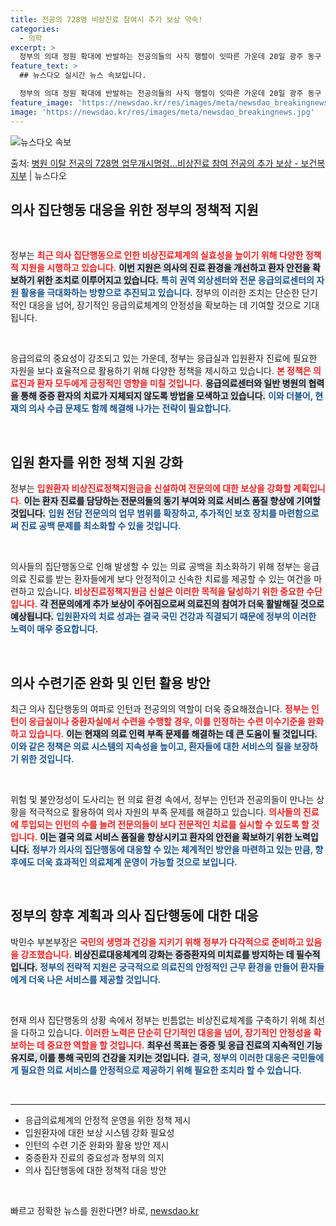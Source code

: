 ```yaml
---
title: 전공의 728명 비상진료 참여시 추가 보상 약속!
categories:
  - 의학
excerpt: >
  정부의 의대 정원 확대에 반발하는 전공의들의 사직 행렬이 잇따른 가운데 20일 광주 동구 조선대병원에서 환자…
feature_text: >
  ## 뉴스다오 실시간 뉴스 속보입니다.

  정부의 의대 정원 확대에 반발하는 전공의들의 사직 행렬이 잇따른 가운데 20일 광주 동구 조선대병원에서 환자…
feature_image: 'https://newsdao.kr/res/images/meta/newsdao_breakingnews.jpg'
image: 'https://newsdao.kr/res/images/meta/newsdao_breakingnews.jpg'
---
```


![뉴스다오 속보](https://newsdao.kr/res/images/meta/newsdao_breakingnews.jpg)

<p>출처: <a href="https://newsdao.kr/3189" rel="dofollow">병원 이탈 전공의 728명 업무개시명령…비상진료 참여 전공의 추가 보상 - 보건복지부</a> | 뉴스다오</p>

<h2 data-ke-size="size26">의사 집단행동 대응을 위한 정부의 정책적 지원</h2>

<p data-ke-size="size16">&nbsp;</p>

정부는 <b><span style="color: #ee2323;">최근 의사 집단행동으로 인한 비상진료체계의 실효성을 높이기 위해 다양한 정책적 지원을 시행하고 있습니다.</span></b> <b><span style="background-color: #21538527;">이번 지원은 의사의 진료 환경을 개선하고 환자 안전을 확보하기 위한 조치로 이루어지고 있습니다.</span></b> <b><span style="color: #1a5490;">특히 권역 외상센터와 전문 응급의료센터의 자원 활용을 극대화하는 방향으로 추진되고 있습니다.</span></b> 정부의 이러한 조치는 단순한 단기적인 대응을 넘어, 장기적인 응급의료체계의 안정성을 확보하는 데 기여할 것으로 기대됩니다. 

<p data-ke-size="size16">&nbsp;</p>

응급의료의 중요성이 강조되고 있는 가운데, 정부는 응급실과 입원환자 진료에 필요한 자원을 보다 효율적으로 활용하기 위해 다양한 정책을 제시하고 있습니다. <b><span style="color: #ee2323;">본 정책은 의료진과 환자 모두에게 긍정적인 영향을 미칠 것입니다.</span></b> <b><span style="background-color: #21538527;">응급의료센터와 일반 병원의 협력을 통해 중증 환자의 치료가 지체되지 않도록 방법을 모색하고 있습니다.</span></b> <b><span style="color: #1a5490;">이와 더불어, 현재의 의사 수급 문제도 함께 해결해 나가는 전략이 필요합니다.</span></b> 

<p data-ke-size="size16">&nbsp;</p>

<h2 data-ke-size="size26">입원 환자를 위한 정책 지원 강화</h2>

정부는 <b><span style="color: #ee2323;">입원환자 비상진료정책지원금을 신설하여 전문의에 대한 보상을 강화할 계획입니다.</span></b> <b><span style="background-color: #21538527;">이는 환자 진료를 담당하는 전문의들의 동기 부여와 의료 서비스 품질 향상에 기여할 것입니다.</span></b> <b><span style="color: #1a5490;">입원 전담 전문의의 업무 범위를 확장하고, 추가적인 보호 장치를 마련함으로써 진료 공백 문제를 최소화할 수 있을 것입니다.</span></b> 

<p data-ke-size="size16">&nbsp;</p>

의사들의 집단행동으로 인해 발생할 수 있는 의료 공백을 최소화하기 위해 정부는 응급의료 진료를 받는 환자들에게 보다 안정적이고 신속한 치료를 제공할 수 있는 여건을 마련하고 있습니다. <b><span style="color: #ee2323;">비상진료정책지원금 신설은 이러한 목적을 달성하기 위한 중요한 수단입니다.</span></b> <b><span style="background-color: #21538527;">각 전문의에게 추가 보상이 주어짐으로써 의료진의 참여가 더욱 활발해질 것으로 예상됩니다.</span></b> <b><span style="color: #1a5490;">입원환자의 치료 성과는 결국 국민 건강과 직결되기 때문에 정부의 이러한 노력이 매우 중요합니다.</span></b>

<p data-ke-size="size16">&nbsp;</p>

<h2 data-ke-size="size26">의사 수련기준 완화 및 인턴 활용 방안</h2>

최근 의사 집단행동의 여파로 인턴과 전공의의 역할이 더욱 중요해졌습니다. <b><span style="color: #ee2323;">정부는 인턴이 응급실이나 중환자실에서 수련을 수행할 경우, 이를 인정하는 수련 이수기준을 완화하고 있습니다.</span></b> <b><span style="background-color: #21538527;">이는 현재의 의료 인력 부족 문제를 해결하는 데 큰 도움이 될 것입니다.</span></b> <b><span style="color: #1a5490;">이와 같은 정책은 의료 시스템의 지속성을 높이고, 환자들에 대한 서비스의 질을 보장하기 위한 것입니다.</span></b>

<p data-ke-size="size16">&nbsp;</p>

위험 및 불안정성이 도사리는 현 의료 환경 속에서, 정부는 인턴과 전공의들이 만나는 상황을 적극적으로 활용하여 의사 자원의 부족 문제를 해결하고 있습니다. <b><span style="color: #ee2323;">의사들의 진료에 투입되는 인턴의 수를 늘려 전문의들이 보다 전문적인 치료를 실시할 수 있도록 할 것입니다.</span></b> <b><span style="background-color: #21538527;">이는 결국 의료 서비스 품질을 향상시키고 환자의 안전을 확보하기 위한 노력입니다.</span></b> <b><span style="color: #1a5490;">정부가 의사의 집단행동에 대응할 수 있는 체계적인 방안을 마련하고 있는 만큼, 향후에도 더욱 효과적인 의료체계 운영이 가능할 것으로 보입니다.</span></b>

<p data-ke-size="size16">&nbsp;</p>

<h2 data-ke-size="size26">정부의 향후 계획과 의사 집단행동에 대한 대응</h2>

박민수 부본부장은 <b><span style="color: #ee2323;">국민의 생명과 건강을 지키기 위해 정부가 다각적으로 준비하고 있음을 강조했습니다.</span></b> <b><span style="background-color: #21538527;">비상진료대응체계의 강화는 중증환자의 미치료를 방지하는 데 필수적입니다.</span></b> <b><span style="color: #1a5490;">정부의 전략적 지원은 궁극적으로 의료진의 안정적인 근무 환경을 만들어 환자들에게 더욱 나은 서비스를 제공할 것입니다.</span></b>

<p data-ke-size="size16">&nbsp;</p>

현재 의사 집단행동의 상황 속에서 정부는 빈틈없는 비상진료체계를 구축하기 위해 최선을 다하고 있습니다. <b><span style="color: #ee2323;">이러한 노력은 단순히 단기적인 대응을 넘어, 장기적인 안정성을 확보하는 데 중요한 역할을 할 것입니다.</span></b> <b><span style="background-color: #21538527;">최우선 목표는 중증 및 응급 진료의 지속적인 기능 유지로, 이를 통해 국민의 건강을 지키는 것입니다.</span></b> <b><span style="color: #1a5490;">결국, 정부의 이러한 대응은 국민들에게 필요한 의료 서비스를 안정적으로 제공하기 위해 필요한 조치라 할 수 있습니다.</span></b>

<p data-ke-size="size16">&nbsp;</p>

<hr>

<ul>
    <li>응급의료체계의 안정적 운영을 위한 정책 제시</li>
    <li>입원환자에 대한 보상 시스템 강화 필요성</li>
    <li>인턴의 수련 기준 완화와 활용 방안 제시</li>
    <li>중증환자 진료의 중요성과 정부의 의지</li>
    <li>의사 집단행동에 대한 정책적 대응 방안</li>
</ul>

<p data-ke-size="size16">&nbsp;</p> 

빠르고 정확한 뉴스를 원한다면? 바로, <a href="https://newsdao.kr" rel="dofollow">newsdao.kr</a>


